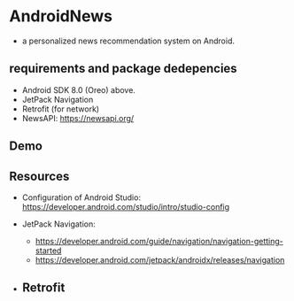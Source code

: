 # AndroidNews

- a personalized news recommendation system on Android.

## requirements and package dedepencies

- Android SDK 8.0 (Oreo) above.
- JetPack Navigation
- Retrofit (for network)
- NewsAPI: https://newsapi.org/

## Demo

## Resources

- Configuration of Android Studio: https://developer.android.com/studio/intro/studio-config

- JetPack Navigation:

  - https://developer.android.com/guide/navigation/navigation-getting-started
  - https://developer.android.com/jetpack/androidx/releases/navigation

- ## Retrofit

